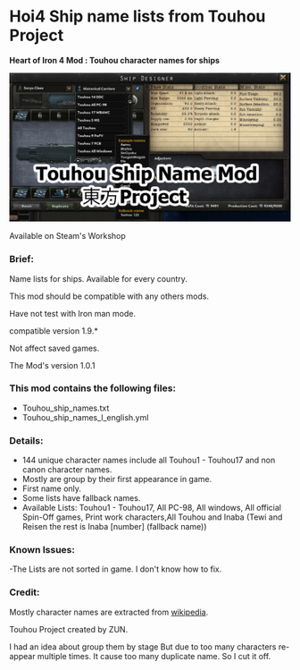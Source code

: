 # Hoi4 Ship name lists from Touhou Project
 **Heart of Iron 4 Mod : Touhou character names for ships**

![Thumbnail](thumbnail.png)

Available on Steam's Workshop

### Brief:
Name lists for ships. Available for every country.

This mod should be compatible with any others mods.

Have not test with Iron man mode.

compatible version 1.9.*

Not affect saved games.

The Mod's version 1.0.1



### This mod contains the following files:
- Touhou_ship_names.txt
- Touhou_ship_names_l_english.yml

### Details:
- 144 unique character names include all Touhou1 - Touhou17 and non canon character names.
- Mostly are group by their first appearance in game.
- First name only.
- Some lists have fallback names.
- Available Lists: Touhou1 - Touhou17, All PC-98, All windows, All official Spin-Off games, Print work characters,All Touhou and Inaba (Tewi and Reisen the rest is Inaba [number] (fallback name))  

### Known Issues:
-The Lists are not sorted in game. I don't know how to fix.

### Credit:
Mostly character names are extracted from [wikipedia](https://en.wikipedia.org/wiki/List_of_Touhou_Project_characters).

Touhou Project created by ZUN.


I had an idea about group them by stage But due to too many characters re-appear multiple times. It cause too many duplicate name. So I cut it off.
